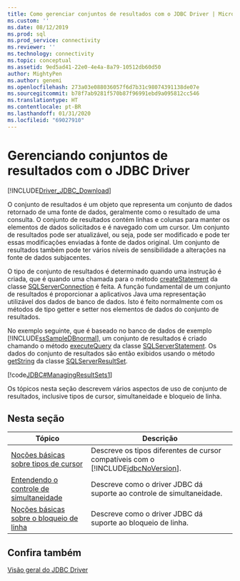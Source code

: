 ```yaml
---
title: Como gerenciar conjuntos de resultados com o JDBC Driver | Microsoft Docs
ms.custom: ''
ms.date: 08/12/2019
ms.prod: sql
ms.prod_service: connectivity
ms.reviewer: ''
ms.technology: connectivity
ms.topic: conceptual
ms.assetid: 9ed5ad41-22e0-4e4a-8a79-10512db60d50
author: MightyPen
ms.author: genemi
ms.openlocfilehash: 273a03e088036057f6d7b31c98074391138de07e
ms.sourcegitcommit: b78f7ab9281f570b87f96991ebd9a095812cc546
ms.translationtype: HT
ms.contentlocale: pt-BR
ms.lasthandoff: 01/31/2020
ms.locfileid: "69027910"
---
```

# <a name="managing-result-sets-with-the-jdbc-driver"></a>Gerenciando conjuntos de resultados com o JDBC Driver
[!INCLUDE[Driver_JDBC_Download](../../includes/driver_jdbc_download.md)]

  O conjunto de resultados é um objeto que representa um conjunto de dados retornado de uma fonte de dados, geralmente como o resultado de uma consulta. O conjunto de resultados contém linhas e colunas para manter os elementos de dados solicitados e é navegado com um cursor. Um conjunto de resultados pode ser atualizável, ou seja, pode ser modificado e pode ter essas modificações enviadas à fonte de dados original. Um conjunto de resultados também pode ter vários níveis de sensibilidade a alterações na fonte de dados subjacentes.  
  
 O tipo de conjunto de resultados é determinado quando uma instrução é criada, que é quando uma chamada para o método [createStatement](../../connect/jdbc/reference/createstatement-method-sqlserverconnection.md) da classe [SQLServerConnection](../../connect/jdbc/reference/sqlserverconnection-class.md) é feita. A função fundamental de um conjunto de resultados é proporcionar a aplicativos Java uma representação utilizável dos dados de banco de dados. Isto é feito normalmente com os métodos de tipo getter e setter nos elementos de dados do conjunto de resultados.  
  
 No exemplo seguinte, que é baseado no banco de dados de exemplo [!INCLUDE[ssSampleDBnormal](../../includes/sssampledbnormal_md.md)], um conjunto de resultados é criado chamando o método [executeQuery](../../connect/jdbc/reference/executequery-method-sqlserverstatement.md) da classe [SQLServerStatement](../../connect/jdbc/reference/sqlserverstatement-class.md). Os dados do conjunto de resultados são então exibidos usando o método [getString](../../connect/jdbc/reference/getstring-method-sqlserverresultset.md) da classe [SQLServerResultSet](../../connect/jdbc/reference/sqlserverresultset-class.md).  
  
 [!code[JDBC#ManagingResultSets1](../../connect/jdbc/codesnippet/Java/managing-result-sets-with-t_1.java)]  
  
 Os tópicos nesta seção descrevem vários aspectos de uso de conjunto de resultados, inclusive tipos de cursor, simultaneidade e bloqueio de linha.  
  
## <a name="in-this-section"></a>Nesta seção  
  
|Tópico|Descrição|  
|-----------|-----------------|  
|[Noções básicas sobre tipos de cursor](../../connect/jdbc/understanding-cursor-types.md)|Descreve os tipos diferentes de cursor compatíveis com o [!INCLUDE[jdbcNoVersion](../../includes/jdbcnoversion_md.md)].|  
|[Entendendo o controle de simultaneidade](../../connect/jdbc/understanding-concurrency-control.md)|Descreve como o driver JDBC dá suporte ao controle de simultaneidade.|  
|[Noções básicas sobre o bloqueio de linha](../../connect/jdbc/understanding-row-locking.md)|Descreve como o driver JDBC dá suporte ao bloqueio de linha.|  
  
## <a name="see-also"></a>Confira também  
 [Visão geral do JDBC Driver](../../connect/jdbc/overview-of-the-jdbc-driver.md)  
  
  
